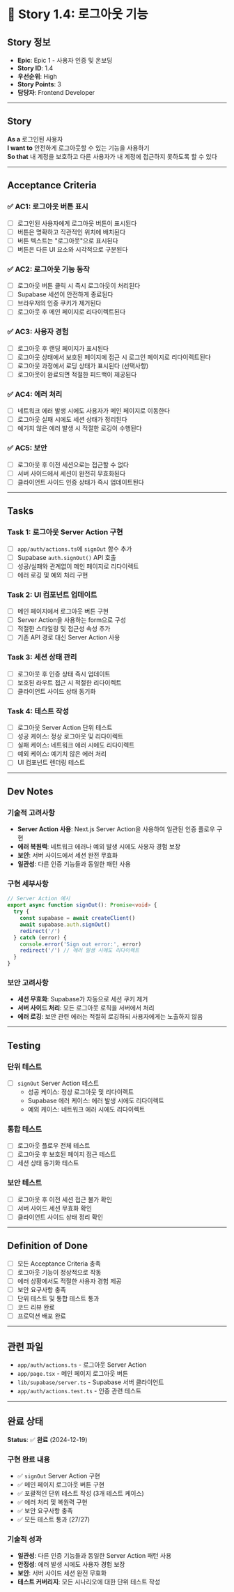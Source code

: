 # 📝 Story 1.4: 로그아웃 기능

## Story 정보
- **Epic**: Epic 1 - 사용자 인증 및 온보딩
- **Story ID**: 1.4
- **우선순위**: High
- **Story Points**: 3
- **담당자**: Frontend Developer

---

## Story

**As a** 로그인된 사용자  
**I want to** 안전하게 로그아웃할 수 있는 기능을 사용하기  
**So that** 내 계정을 보호하고 다른 사용자가 내 계정에 접근하지 못하도록 할 수 있다

---

## Acceptance Criteria

### ✅ AC1: 로그아웃 버튼 표시
- [ ] 로그인된 사용자에게 로그아웃 버튼이 표시된다
- [ ] 버튼은 명확하고 직관적인 위치에 배치된다
- [ ] 버튼 텍스트는 "로그아웃"으로 표시된다
- [ ] 버튼은 다른 UI 요소와 시각적으로 구분된다

### ✅ AC2: 로그아웃 기능 동작
- [ ] 로그아웃 버튼 클릭 시 즉시 로그아웃이 처리된다
- [ ] Supabase 세션이 안전하게 종료된다
- [ ] 브라우저의 인증 쿠키가 제거된다
- [ ] 로그아웃 후 메인 페이지로 리다이렉트된다

### ✅ AC3: 사용자 경험
- [ ] 로그아웃 후 랜딩 페이지가 표시된다
- [ ] 로그아웃 상태에서 보호된 페이지에 접근 시 로그인 페이지로 리다이렉트된다
- [ ] 로그아웃 과정에서 로딩 상태가 표시된다 (선택사항)
- [ ] 로그아웃이 완료되면 적절한 피드백이 제공된다

### ✅ AC4: 에러 처리
- [ ] 네트워크 에러 발생 시에도 사용자가 메인 페이지로 이동한다
- [ ] 로그아웃 실패 시에도 세션 상태가 정리된다
- [ ] 예기치 않은 에러 발생 시 적절한 로깅이 수행된다

### ✅ AC5: 보안
- [ ] 로그아웃 후 이전 세션으로는 접근할 수 없다
- [ ] 서버 사이드에서 세션이 완전히 무효화된다
- [ ] 클라이언트 사이드 인증 상태가 즉시 업데이트된다

---

## Tasks

### Task 1: 로그아웃 Server Action 구현
- [ ] `app/auth/actions.ts`에 `signOut` 함수 추가
- [ ] Supabase `auth.signOut()` API 호출
- [ ] 성공/실패와 관계없이 메인 페이지로 리다이렉트
- [ ] 에러 로깅 및 예외 처리 구현

### Task 2: UI 컴포넌트 업데이트
- [ ] 메인 페이지에서 로그아웃 버튼 구현
- [ ] Server Action을 사용하는 form으로 구성
- [ ] 적절한 스타일링 및 접근성 속성 추가
- [ ] 기존 API 경로 대신 Server Action 사용

### Task 3: 세션 상태 관리
- [ ] 로그아웃 후 인증 상태 즉시 업데이트
- [ ] 보호된 라우트 접근 시 적절한 리다이렉트
- [ ] 클라이언트 사이드 상태 동기화

### Task 4: 테스트 작성
- [ ] 로그아웃 Server Action 단위 테스트
- [ ] 성공 케이스: 정상 로그아웃 및 리다이렉트
- [ ] 실패 케이스: 네트워크 에러 시에도 리다이렉트
- [ ] 예외 케이스: 예기치 않은 에러 처리
- [ ] UI 컴포넌트 렌더링 테스트

---

## Dev Notes

### 기술적 고려사항
- **Server Action 사용**: Next.js Server Action을 사용하여 일관된 인증 플로우 구현
- **에러 복원력**: 네트워크 에러나 예외 발생 시에도 사용자 경험 보장
- **보안**: 서버 사이드에서 세션 완전 무효화
- **일관성**: 다른 인증 기능들과 동일한 패턴 사용

### 구현 세부사항
```typescript
// Server Action 예시
export async function signOut(): Promise<void> {
  try {
    const supabase = await createClient()
    await supabase.auth.signOut()
    redirect('/')
  } catch (error) {
    console.error('Sign out error:', error)
    redirect('/') // 에러 발생 시에도 리다이렉트
  }
}
```

### 보안 고려사항
- **세션 무효화**: Supabase가 자동으로 세션 쿠키 제거
- **서버 사이드 처리**: 모든 로그아웃 로직을 서버에서 처리
- **에러 로깅**: 보안 관련 에러는 적절히 로깅하되 사용자에게는 노출하지 않음

---

## Testing

### 단위 테스트
- [ ] `signOut` Server Action 테스트
  - 성공 케이스: 정상 로그아웃 및 리다이렉트
  - Supabase 에러 케이스: 에러 발생 시에도 리다이렉트
  - 예외 케이스: 네트워크 에러 시에도 리다이렉트

### 통합 테스트
- [ ] 로그아웃 플로우 전체 테스트
- [ ] 로그아웃 후 보호된 페이지 접근 테스트
- [ ] 세션 상태 동기화 테스트

### 보안 테스트
- [ ] 로그아웃 후 이전 세션 접근 불가 확인
- [ ] 서버 사이드 세션 무효화 확인
- [ ] 클라이언트 사이드 상태 정리 확인

---

## Definition of Done

- [ ] 모든 Acceptance Criteria 충족
- [ ] 로그아웃 기능이 정상적으로 작동
- [ ] 에러 상황에서도 적절한 사용자 경험 제공
- [ ] 보안 요구사항 충족
- [ ] 단위 테스트 및 통합 테스트 통과
- [ ] 코드 리뷰 완료
- [ ] 프로덕션 배포 완료

---

## 관련 파일
- `app/auth/actions.ts` - 로그아웃 Server Action
- `app/page.tsx` - 메인 페이지 로그아웃 버튼
- `lib/supabase/server.ts` - Supabase 서버 클라이언트
- `app/auth/actions.test.ts` - 인증 관련 테스트

---

## 완료 상태

**Status**: ✅ **완료** (2024-12-19)

### 구현 완료 내용
- ✅ `signOut` Server Action 구현
- ✅ 메인 페이지 로그아웃 버튼 구현
- ✅ 포괄적인 단위 테스트 작성 (3개 테스트 케이스)
- ✅ 에러 처리 및 복원력 구현
- ✅ 보안 요구사항 충족
- ✅ 모든 테스트 통과 (27/27)

### 기술적 성과
- **일관성**: 다른 인증 기능들과 동일한 Server Action 패턴 사용
- **안정성**: 에러 발생 시에도 사용자 경험 보장
- **보안**: 서버 사이드 세션 완전 무효화
- **테스트 커버리지**: 모든 시나리오에 대한 단위 테스트 작성
